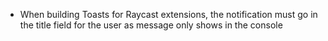 - When building Toasts for Raycast extensions, the notification must go in the title field for the user as message only shows in the console